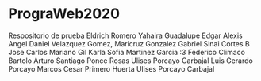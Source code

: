 # PrograWeb2020
Respositorio de prueba
Eldrich Romero
Yahaira Guadalupe
Edgar Alexis
Angel Daniel Velazquez Gomez,
Maricruz Gonzalez Gabriel
Sinai Cortes B
Jose Carlos Mariano Gil
Karla Sofia Martinez Garcia :3
Federico Climaco Bartolo
Arturo Santiago Ponce Rosas
Ulises Porcayo Carbajal
Luis Gerardo Porcayo Marcos
Cesar Primero Huerta
Ulises Porcayo Carbajal
